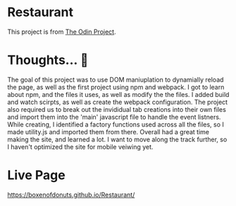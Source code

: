 # Restaurant
This project is from [The Odin Project](https://www.theodinproject.com/courses/javascript/lessons/restaurant-page).

# Thoughts... :thinking:
The goal of this project was to use DOM maniuplation to dynamially reload the page, as well as the first project using npm and webpack. I got to learn about npm, and the files it uses, as well as modify the the files. I added build and watch scirpts, as well as create the webpack configuration. The project also required us to break out the invididual tab creations into their own files and import them into the 'main' javascript file to handle the event listners. While creating, I identified a factory functions used across all the files, so I made utility.js and imported them from there. Overall had a great time making the site, and learned a lot. I want to move along the track further, so I haven't optimized the site for mobile veiwing yet.

# Live Page
https://boxenofdonuts.github.io/Restaurant/
